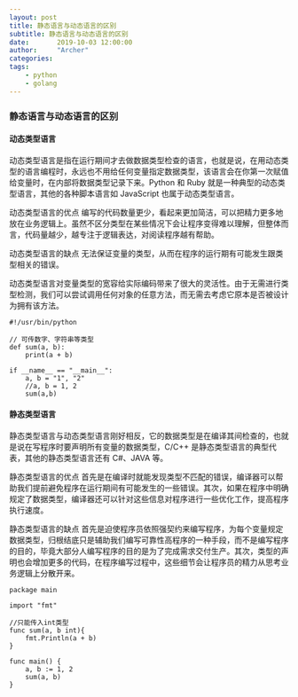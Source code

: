 ```yaml
---
layout: post
title: 静态语言与动态语言的区别
subtitle: 静态语言与动态语言的区别
date:       2019-10-03 12:00:00
author:     "Archer"
categories: 
tags:
    - python
    - golang
---
```


### 静态语言与动态语言的区别

#### 动态类型语言

动态类型语言是指在运行期间才去做数据类型检查的语言，也就是说，在用动态类型的语言编程时，永远也不用给任何变量指定数据类型，该语言会在你第一次赋值给变量时，在内部将数据类型记录下来。Python 和 Ruby 就是一种典型的动态类型语言，其他的各种脚本语言如 JavaScript 也属于动态类型语言。

动态类型语言的优点
编写的代码数量更少，看起来更加简洁，可以把精力更多地放在业务逻辑上。虽然不区分类型在某些情况下会让程序变得难以理解，但整体而言，代码量越少，越专注于逻辑表达，对阅读程序越有帮助。

动态类型语言的缺点
无法保证变量的类型，从而在程序的运行期有可能发生跟类型相关的错误。

动态类型语言对变量类型的宽容给实际编码带来了很大的灵活性。由于无需进行类型检测，我们可以尝试调用任何对象的任意方法，而无需去考虑它原本是否被设计为拥有该方法。

```text
#!/usr/bin/python

// 可传数字、字符串等类型
def sum(a, b):
	print(a + b)
	
if __name__ == "__main__":
	a, b = "1", "2"
    //a, b = 1, 2
	sum(a,b)
```

#### 静态类型语言

静态类型语言与动态类型语言刚好相反，它的数据类型是在编译其间检查的，也就是说在写程序时要声明所有变量的数据类型，C/C++ 是静态类型语言的典型代表，其他的静态类型语言还有 C#、JAVA 等。

静态类型语言的优点
首先是在编译时就能发现类型不匹配的错误，编译器可以帮助我们提前避免程序在运行期间有可能发生的一些错误。其次，如果在程序中明确规定了数据类型，编译器还可以针对这些信息对程序进行一些优化工作，提高程序执行速度。

静态类型语言的缺点
首先是迫使程序员依照强契约来编写程序，为每个变量规定数据类型，归根结底只是辅助我们编写可靠性高程序的一种手段，而不是编写程序的目的，毕竟大部分人编写程序的目的是为了完成需求交付生产。其次，类型的声明也会增加更多的代码，在程序编写过程中，这些细节会让程序员的精力从思考业务逻辑上分散开来。

```text
package main

import "fmt"

//只能传入int类型
func sum(a, b int){
	fmt.Println(a + b)
}

func main() {
	a, b := 1, 2
	sum(a, b)
}
```
